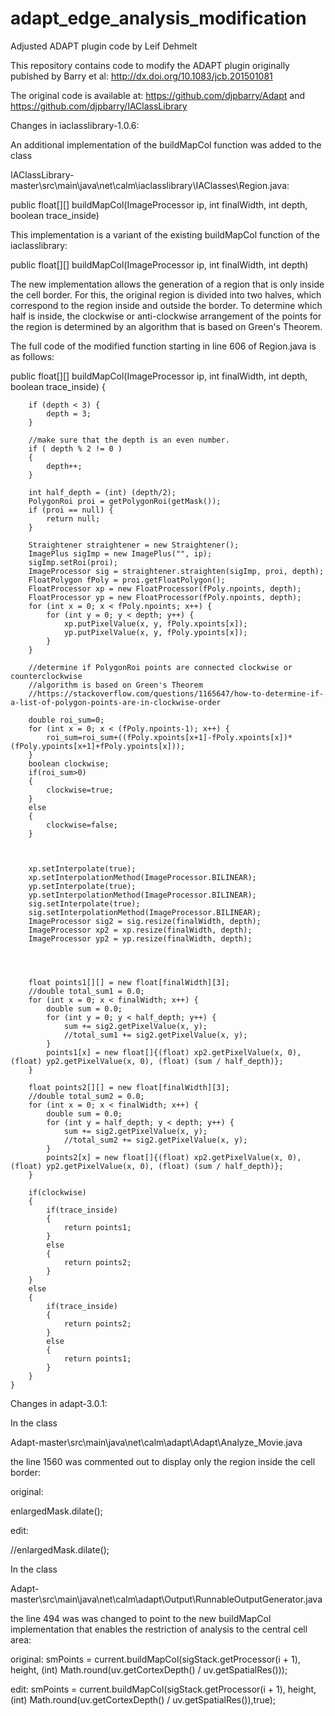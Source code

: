 # adapt_edge_analysis_modification
Adjusted ADAPT plugin code by Leif Dehmelt

This repository contains code to modify the ADAPT plugin originally publshed by Barry et al:
http://dx.doi.org/10.1083/jcb.201501081

The original code is available at:
https://github.com/djpbarry/Adapt
and
https://github.com/djpbarry/IAClassLibrary

Changes in iaclasslibrary-1.0.6:

An additional implementation of the buildMapCol function was added to the class 

IAClassLibrary-master\src\main\java\net\calm\iaclasslibrary\IAClasses\Region.java:

public float[][] buildMapCol(ImageProcessor ip, int finalWidth, int depth, boolean trace_inside)


This implementation is a variant of the existing buildMapCol function of the iaclasslibrary:

public float[][] buildMapCol(ImageProcessor ip, int finalWidth, int depth)

The new implementation allows the generation of a region that is only inside the cell border. For this, the original region is divided into two halves, which correspond to the region inside and outside the border. To determine which half is inside, the clockwise or anti-clockwise arrangement of the points for the region is determined by an algorithm that is based on Green's Theorem.

The full code of the modified function starting in line 606 of Region.java is as follows:


public float[][] buildMapCol(ImageProcessor ip, int finalWidth, int depth, boolean trace_inside) {
        
    	
    	if (depth < 3) {
            depth = 3;
        }
    	
    	//make sure that the depth is an even number.
    	if ( depth % 2 != 0 )
    	{
    		depth++;
    	}
    	
    	int half_depth = (int) (depth/2);
        PolygonRoi proi = getPolygonRoi(getMask());
        if (proi == null) {
            return null;
        }
        
        Straightener straightener = new Straightener();
        ImagePlus sigImp = new ImagePlus("", ip);
        sigImp.setRoi(proi);
        ImageProcessor sig = straightener.straighten(sigImp, proi, depth);
        FloatPolygon fPoly = proi.getFloatPolygon();
        FloatProcessor xp = new FloatProcessor(fPoly.npoints, depth);
        FloatProcessor yp = new FloatProcessor(fPoly.npoints, depth);
        for (int x = 0; x < fPoly.npoints; x++) {
            for (int y = 0; y < depth; y++) {
                xp.putPixelValue(x, y, fPoly.xpoints[x]);
                yp.putPixelValue(x, y, fPoly.ypoints[x]);
            }
        }
        
        //determine if PolygonRoi points are connected clockwise or counterclockwise
        //algorithm is based on Green's Theorem
        //https://stackoverflow.com/questions/1165647/how-to-determine-if-a-list-of-polygon-points-are-in-clockwise-order
        
        double roi_sum=0;
        for (int x = 0; x < (fPoly.npoints-1); x++) {
        	roi_sum=roi_sum+((fPoly.xpoints[x+1]-fPoly.xpoints[x])*(fPoly.ypoints[x+1]+fPoly.ypoints[x]));
        }
        boolean clockwise;
        if(roi_sum>0)
        {
        	clockwise=true;
        }
        else
        {
        	clockwise=false;
        }
        
        
        
        xp.setInterpolate(true);
        xp.setInterpolationMethod(ImageProcessor.BILINEAR);
        yp.setInterpolate(true);
        yp.setInterpolationMethod(ImageProcessor.BILINEAR);
        sig.setInterpolate(true);
        sig.setInterpolationMethod(ImageProcessor.BILINEAR);
        ImageProcessor sig2 = sig.resize(finalWidth, depth);
        ImageProcessor xp2 = xp.resize(finalWidth, depth);
        ImageProcessor yp2 = yp.resize(finalWidth, depth);
        
        
        
        
        float points1[][] = new float[finalWidth][3];
        //double total_sum1 = 0.0;
        for (int x = 0; x < finalWidth; x++) {
            double sum = 0.0;
            for (int y = 0; y < half_depth; y++) {
                sum += sig2.getPixelValue(x, y);
                //total_sum1 += sig2.getPixelValue(x, y);
            }
            points1[x] = new float[]{(float) xp2.getPixelValue(x, 0), (float) yp2.getPixelValue(x, 0), (float) (sum / half_depth)};
        }
        
        float points2[][] = new float[finalWidth][3];
        //double total_sum2 = 0.0;
        for (int x = 0; x < finalWidth; x++) {
            double sum = 0.0;
            for (int y = half_depth; y < depth; y++) {
                sum += sig2.getPixelValue(x, y);
                //total_sum2 += sig2.getPixelValue(x, y);
            }
            points2[x] = new float[]{(float) xp2.getPixelValue(x, 0), (float) yp2.getPixelValue(x, 0), (float) (sum / half_depth)};
        }
        
        if(clockwise)
        {
            if(trace_inside)
            {
            	return points1;
            }
            else
            {
            	return points2;
            }
        }
        else
        {
            if(trace_inside)
            {
            	return points2;
            }
            else
            {
            	return points1;
            }
        }
    }

Changes in adapt-3.0.1:

In the class 

Adapt-master\src\main\java\net\calm\adapt\Adapt\Analyze_Movie.java

the line 1560 was commented out to display only the region inside the cell border:

original:

enlargedMask.dilate();

edit:

//enlargedMask.dilate();

In the class 

Adapt-master\src\main\java\net\calm\adapt\Output\RunnableOutputGenerator.java

the line 494 was was changed to point to the new buildMapCol implementation that enables the restriction of analysis to the central cell area:

original:
smPoints = current.buildMapCol(sigStack.getProcessor(i + 1), height,
                		(int) Math.round(uv.getCortexDepth() / uv.getSpatialRes()));

edit:
smPoints = current.buildMapCol(sigStack.getProcessor(i + 1), height,
                		(int) Math.round(uv.getCortexDepth() / uv.getSpatialRes()),true);

